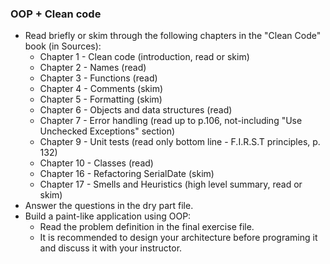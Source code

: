 ### OOP + Clean code
- Read briefly or skim through the following chapters in the "Clean Code" book (in Sources):
    - Chapter 1 - Clean code (introduction, read or skim)
    - Chapter 2 - Names (read)
    - Chapter 3 - Functions (read)
    - Chapter 4 - Comments (skim)
    - Chapter 5 - Formatting (skim)
    - Chapter 6 - Objects and data structures (read)
    - Chapter 7 - Error handling (read up to p.106, not-including "Use Unchecked Exceptions" section)
    - Chapter 9 - Unit tests (read only bottom line - F.I.R.S.T principles, p. 132)
    - Chapter 10 - Classes (read)
    - Chapter 16 - Refactoring SerialDate (skim)
    - Chapter 17 - Smells and Heuristics (high level summary, read or skim)
- Answer the questions in the dry part file.
- Build a paint-like application using OOP:
    - Read the problem definition in the final exercise file.
    - It is recommended to design your architecture before programing it and discuss it with your instructor.